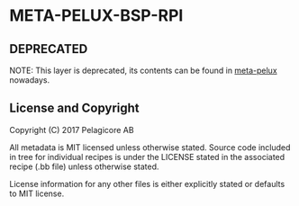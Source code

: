 META-PELUX-BSP-RPI
====================

DEPRECATED
----------
NOTE: This layer is deprecated, its contents can be found in
[meta-pelux](https://github.com/pelagicore/meta-pelux) nowadays.

License and Copyright
---------------------
Copyright (C) 2017 Pelagicore AB

All metadata is MIT licensed unless otherwise stated. Source code included in
tree for individual recipes is under the LICENSE stated in the associated recipe
(.bb file) unless otherwise stated.

License information for any other files is either explicitly stated or defaults
to MIT license.
